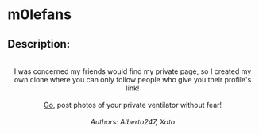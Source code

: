 
# m0lefans
## Description:
<br>
<center>I was concerned my friends would find my private page, so I created my own clone where you can only follow
people who give you their profile's link!<br><br>
	<a href="https://m0lecon.fans">Go</a>, post photos of your private ventilator without fear!<br><br><i>Authors: Alberto247, Xato</i></center>

